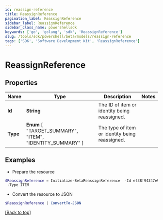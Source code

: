 ```yaml
---
id: reassign-reference
title: ReassignReference
pagination_label: ReassignReference
sidebar_label: ReassignReference
sidebar_class_name: powershellsdk
keywords: ['go', 'golang', 'sdk', 'ReassignReference'] 
slug: /tools/sdk/powershell/beta/models/reassign-reference
tags: ['SDK', 'Software Development Kit', 'ReassignReference']
---
```



# ReassignReference

## Properties

Name | Type | Description | Notes
------------ | ------------- | ------------- | -------------
**Id** |  **String** | The ID of item or identity being reassigned. | 
**Type** |   **Enum** [  "TARGET_SUMMARY",    "ITEM",    "IDENTITY_SUMMARY" ] | The type of item or identity being reassigned. | 

## Examples

- Prepare the resource
```powershell
$ReassignReference = Initialize-BetaReassignReference  -Id ef38f94347e94562b5bb8424a56397d8 `
 -Type ITEM
```

- Convert the resource to JSON
```powershell
$ReassignReference | ConvertTo-JSON
```


[[Back to top]](#) 

